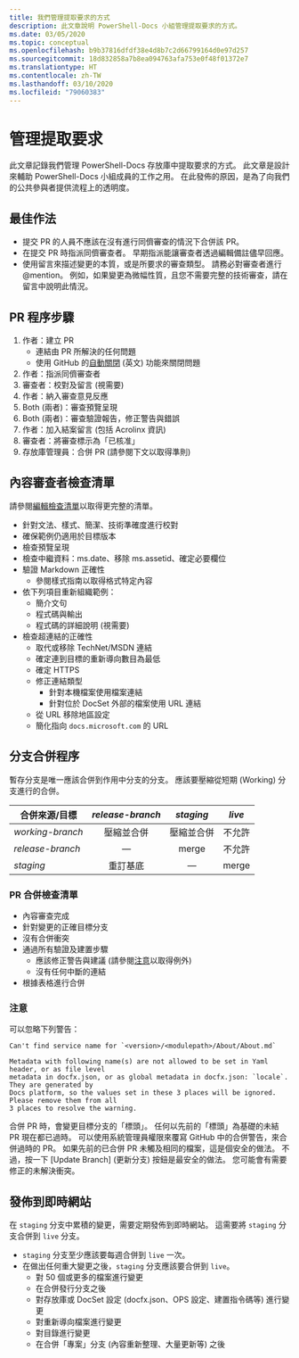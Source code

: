 ```yaml
---
title: 我們管理提取要求的方式
description: 此文章說明 PowerShell-Docs 小組管理提取要求的方式。
ms.date: 03/05/2020
ms.topic: conceptual
ms.openlocfilehash: b9b37816dfdf38e4d8b7c2d66799164d0e97d257
ms.sourcegitcommit: 18d832858a7b8ea094763afa753e0f48f01372e7
ms.translationtype: HT
ms.contentlocale: zh-TW
ms.lasthandoff: 03/10/2020
ms.locfileid: "79060383"
---
```

# <a name="managing-pull-requests"></a>管理提取要求

此文章記錄我們管理 PowerShell-Docs 存放庫中提取要求的方式。 此文章是設計來輔助 PowerShell-Docs 小組成員的工作之用。 在此發佈的原因，是為了向我們的公共參與者提供流程上的透明度。

## <a name="best-practices"></a>最佳作法

- 提交 PR 的人員不應該在沒有進行同儕審查的情況下合併該 PR。
- 在提交 PR 時指派同儕審查者。 早期指派能讓審查者透過編輯備註儘早回應。
- 使用留言來描述變更的本質，或是所要求的審查類型。 請務必對審查者進行 @mention。 例如，如果變更為微幅性質，且您不需要完整的技術審查，請在留言中說明此情況。

## <a name="pr-process-steps"></a>PR 程序步驟

1. 作者：建立 PR
   - 連結由 PR 所解決的任何問題
   - 使用 GitHub 的[自動關閉](https://help.github.com/en/articles/closing-issues-using-keywords) \(英文\) 功能來關閉問題
1. 作者：指派同儕審查者
1. 審查者：校對及留言 (視需要)
1. 作者：納入審查意見反應
1. Both (兩者)：審查預覽呈現
1. Both (兩者)：審查驗證報告，修正警告與錯誤
1. 作者：加入結案留言 (包括 Acrolinx 資訊)
1. 審查者：將審查標示為「已核准」
1. 存放庫管理員：合併 PR (請參閱下文以取得準則)

## <a name="content-reviewer-checklist"></a>內容審查者檢查清單

請參閱[編輯檢查清單](editorial-checklist.md)以取得更完整的清單。

- 針對文法、樣式、簡潔、技術準確度進行校對
- 確保範例仍適用於目標版本
- 檢查預覽呈現
- 檢查中繼資料：ms.date、移除 ms.assetid、確定必要欄位
- 驗證 Markdown 正確性
  - 參閱樣式指南以取得格式特定內容
- 依下列項目重新組織範例：
  - 簡介文句
  - 程式碼與輸出
  - 程式碼的詳細說明 (視需要)
- 檢查超連結的正確性
  - 取代或移除 TechNet/MSDN 連結
  - 確定連到目標的重新導向數目為最低
  - 確定 HTTPS
  - 修正連結類型
    - 針對本機檔案使用檔案連結
    - 針對位於 DocSet 外部的檔案使用 URL 連結
  - 從 URL 移除地區設定
  - 簡化指向 `docs.microsoft.com` 的 URL

## <a name="branch-merge-process"></a>分支合併程序

暫存分支是唯一應該合併到作用中分支的分支。 應該要壓縮從短期 (Working) 分支進行的合併。

| 合併來源/目標   | *release-branch* | *staging*        | *live*      |
| ---------------- |:----------------:|:----------------:|:-----------:|
| *working-branch* | 壓縮並合併 | 壓縮並合併 | 不允許 |
| *release-branch* | &mdash;          | merge            | 不允許 |
| *staging*        | 重訂基底           | &mdash;          | merge       |

### <a name="pr-merger-checklist"></a>PR 合併檢查清單

- 內容審查完成
- 針對變更的正確目標分支
- 沒有合併衝突
- 通過所有驗證及建置步驟
  - 應該修正警告與建議 (請參閱[注意](#notes)以取得例外)
  - 沒有任何中斷的連結
- 根據表格進行合併

### <a name="notes"></a>注意

可以忽略下列警告：

```
Can't find service name for `<version>/<modulepath>/About/About.md`
```

```
Metadata with following name(s) are not allowed to be set in Yaml header, or as file level
metadata in docfx.json, or as global metadata in docfx.json: `locale`. They are generated by
Docs platform, so the values set in these 3 places will be ignored. Please remove them from all
3 places to resolve the warning.
```

合併 PR 時，會變更目標分支的「標頭」。 任何以先前的「標頭」為基礎的未結 PR 現在都已過時。 可以使用系統管理員權限來覆寫 GitHub 中的合併警告，來合併過時的 PR。 如果先前的已合併 PR 未觸及相同的檔案，這是個安全的做法。 不過，按一下 [Update Branch]  \(更新分支\) 按鈕是最安全的做法。 您可能會有需要修正的未解決衝突。

## <a name="publishing-to-live"></a>發佈到即時網站

在 `staging` 分支中累積的變更，需要定期發佈到即時網站。 這需要將 `staging` 分支合併到 `live` 分支。

- `staging` 分支至少應該要每週合併到 `live` 一次。
- 在做出任何重大變更之後，`staging` 分支應該要合併到 `live`。
  - 對 50 個或更多的檔案進行變更
  - 在合併發行分支之後
  - 對存放庫或 DocSet 設定 (docfx.json、OPS 設定、建置指令碼等) 進行變更
  - 對重新導向檔案進行變更
  - 對目錄進行變更
  - 在合併「專案」分支 (內容重新整理、大量更新等) 之後
